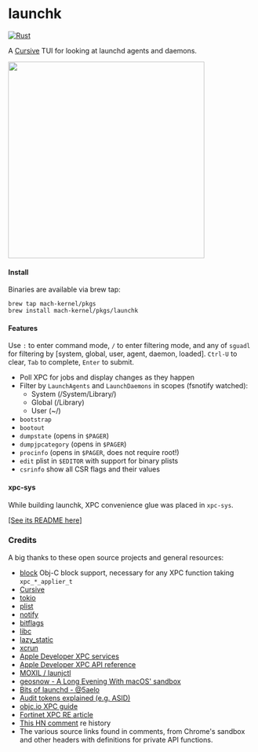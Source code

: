 # launchk

[![Rust](https://github.com/mach-kernel/launchk/actions/workflows/rust.yml/badge.svg?branch=master)](https://github.com/mach-kernel/launchk/actions/workflows/rust.yml)

A [Cursive](https://github.com/gyscos/cursive) TUI for looking at launchd agents and daemons.

<img src="https://github.com/user-attachments/assets/80a3bf9a-0b71-4b61-a314-830e4ca34eb1" width="400">

#### Install

Binaries are available via brew tap:

```
brew tap mach-kernel/pkgs
brew install mach-kernel/pkgs/launchk
```

#### Features

Use `:` to enter command mode, `/` to enter filtering mode, and any of `sguadl` for filtering by [system, global, user, agent, daemon, loaded]. `Ctrl-U` to clear, `Tab` to complete, `Enter` to submit. 

- Poll XPC for jobs and display changes as they happen
- Filter by `LaunchAgents` and `LaunchDaemons` in scopes (fsnotify watched):
  - System (/System/Library/)
  - Global (/Library)
  - User (~/) 
- `bootstrap`
- `bootout`
- `dumpstate` (opens in `$PAGER`)
- `dumpjpcategory` (opens in `$PAGER`)
- `procinfo` (opens in `$PAGER`, does not require root!)
- `edit` plist in `$EDITOR` with support for binary plists
- `csrinfo` show all CSR flags and their values

#### xpc-sys

While building launchk, XPC convenience glue was placed in `xpc-sys`. 

[[See its README here]](xpc-sys/README.md)

### Credits

A big thanks to these open source projects and general resources:

- [block](https://crates.io/crates/block) Obj-C block support, necessary for any XPC function taking `xpc_*_applier_t`  
- [Cursive](https://github.com/gyscos/cursive)
- [tokio](https://github.com/tokio-rs/tokio)
- [plist](https://crates.io/crates/plist)
- [notify](https://docs.rs/notify/4.0.16/notify/)
- [bitflags](https://docs.rs/bitflags/1.2.1/bitflags/)  
- [libc](https://crates.io/crates/libc)
- [lazy_static](https://crates.io/crates/lazy_static)
- [xcrun](https://crates.io/crates/xcrun)
- [Apple Developer XPC services](https://developer.apple.com/library/archive/documentation/MacOSX/Conceptual/BPSystemStartup/Chapters/CreatingXPCServices.html)  
- [Apple Developer XPC API reference](https://developer.apple.com/documentation/xpc?language=objc)  
- [MOXIL / launjctl](http://newosxbook.com/articles/jlaunchctl.html)  
- [geosnow - A Long Evening With macOS' sandbox](https://geosn0w.github.io/A-Long-Evening-With-macOS%27s-Sandbox/)  
- [Bits of launchd - @5aelo](https://saelo.github.io/presentations/bits_of_launchd.pdf)  
- [Audit tokens explained (e.g. ASID)](https://knight.sc/reverse%20engineering/2020/03/20/audit-tokens-explained.html)  
- [objc.io XPC guide](https://www.objc.io/issues/14-mac/xpc/)
- [Fortinet XPC RE article](https://www.fortinet.com/blog/threat-research/a-look-into-xpc-internals--reverse-engineering-the-xpc-objects)
- [This HN comment](https://news.ycombinator.com/item?id=2565780) re history
- The various source links found in comments, from Chrome's sandbox and other headers with definitions for private API functions.
